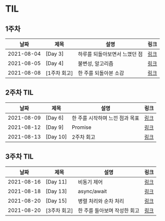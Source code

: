 # TIL

## 1주차

| 날짜       | 제목         | 설명                          | 링크                                                                                 |
| ---------- | ------------ | ----------------------------- | ------------------------------------------------------------------------------------ |
| 2021-08-04 | [Day 3]      | 하루를 되돌아보면서 느꼈던 점 | [링크](https://rural-bracket-ebb.notion.site/Day-3-b00e0ff605a84a8691b55f6ac4db28da) |
| 2021-08-05 | [Day 4]      | 불변성, 알고리즘              | [링크](https://rural-bracket-ebb.notion.site/Day-4-530d5c4a337a40beaa6527043768b885) |
| 2021-08-08 | [1주차 회고] | 한 주를 되돌아본 소감         | [링크](https://rural-bracket-ebb.notion.site/1-9bb92b8eea0948c193a4eaf1f3c2b8d2)     |

## 2주차 TIL

| 날짜       | 제목     | 설명                            | 링크                                                                                  |
| ---------- | -------- | ------------------------------- | ------------------------------------------------------------------------------------- |
| 2021-08-09 | [Day 6]  | 한 주를 시작하며 느낀 점과 목표 | [링크](https://rural-bracket-ebb.notion.site/Day-6-9bdcd41d48bc4686b5485af0316f4a80)  |
| 2021-08-12 | [Day 9]  | Promise                         | [링크](https://rural-bracket-ebb.notion.site/Day-9-9aa5563de5214b17a78237a1f267ba5e)  |
| 2021-08-13 | [Day 10] | 2주차 회고                      | [링크](https://rural-bracket-ebb.notion.site/Day-10-a4c6b67bf8fe4111947b81938cce394e) |

## 3주차 TIL

| 날짜       | 제목         | 설명                         | 링크                                                                                  |
| ---------- | ------------ | ---------------------------- | ------------------------------------------------------------------------------------- |
| 2021-08-16 | [Day 11]     | 비동기 제어                  | [링크](https://rural-bracket-ebb.notion.site/Day-11-bafb4ed534dd4cca9f0c4218904e6c3c) |
| 2021-08-18 | [Day 13]     | async/await                  | [링크](https://rural-bracket-ebb.notion.site/Day-13-d1e93b469c424dfbbd330c4900f8e3c1) |
| 2021-08-20 | [Day 15]     | 병렬 처리와 순차 처리        | [링크](https://rural-bracket-ebb.notion.site/Day-15-18690d38c55a43b7892ab92935bffba4) |
| 2021-08-20 | [3주차 회고] | 한 주를 돌아보며 작성한 회고 | [링크](https://rural-bracket-ebb.notion.site/3-a57b62be2288462b9bd411924e5ace75)      |
